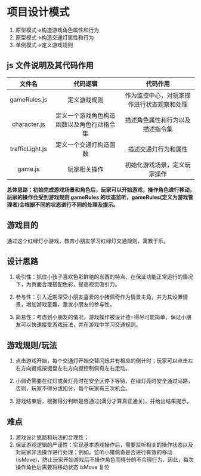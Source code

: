 # 项目设计模式

1. 原型模式->构造游戏角色属性和行为
2. 原型模式->构造交通灯属性和行为
3. 单例模式->定义游戏规则

## js 文件说明及其代码作用

|     文件名      |                  代码逻辑                  |                  代码作用                  |
| :-------------: | :----------------------------------------: | :----------------------------------------: |
|  gameRules.js   |                定义游戏规则                | 作为监控中心，对玩家操作进行状态观察和处理 |
|  character.js   | 定义一个游戏角色构造函数以及角色行动指令集 |      描述角色属性和行为以及描述指令集      |
| trafficLight.js |           定义一个交通灯构造函数           |            描述交通灯行为和属性            |
|     game.js     |                玩家相关操作                |        初始化游戏场景，定义玩家操作        |

**总体思路：初始完成游戏场景和角色后，玩家可以开始游戏，操作角色进行移动，玩家的操作会受到游戏规则 gameRules 的状态监听，gameRules(定义为游戏管理者)会根据不同的状态进行不同的处理及提示。**

## 游戏目的

通过这个红绿灯小游戏，教育小朋友学习红绿灯交通规则，寓教于乐。

## 设计思路

1. 吸引性：抓住小孩子喜欢色彩鲜艳的东西的特点，在保证功能正常运行的情况下，为页面合理搭配色彩，提高视觉吸引力。

2. 参与性：引入近期深受小朋友喜爱的小猪佩奇作为情景主角，并为其设置情景，增加游戏童趣，激发小朋友的参与性。

3. 简易性：考虑到小朋友的情况，游戏操作被设计德=得尽可能简单，保证小朋友可以快速接受游戏玩法，并在游戏中学习交通规则。

## 游戏规则/玩法

1. 点击游戏开始，每个交通灯开始交替闪烁并有相应的倒计时；玩家可以点击左右方向键或按键盘左右方向键控制佩奇左右走动。

2. 小佩奇需要在红灯或黄灯亮时在安全区停下等待，在绿灯亮时安全通过马路，否则，玩家不得分或扣分，每个玩家有三次机会。

3. 游戏结束后，根据得分判断是否通过(满分才算真正通关)，并给出结果提示。

## 难点

1. 游戏设计思路和玩法的合理性；
2. 保证游戏逻辑的严谨性：实现基本游戏操作后，需要监听相关的操作状态以及对玩家非法操作进行处理；例如，监听小猪佩奇是否进行有效的移动(isMove)，防止玩家开始游戏后不操作角色而得分的不合理行为，因此，每次操作角色后需要将移动状态 isMove 复位
